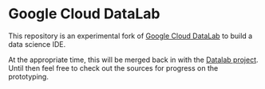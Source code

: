 # Google Cloud DataLab

This repository is an experimental fork of
[Google Cloud DataLab](https://cloud.google.com/datalab) to build a data
science IDE.

At the appropriate time, this will be merged back in with the
[Datalab project](https://github.com/googledatalab). Until then feel free to
check out the sources for progress on the prototyping.

